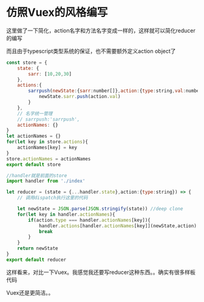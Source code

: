 # 仿照Vuex的风格编写

这里做了一下简化，action名字和方法名字变成一样的，这样就可以简化reducer的编写

而且由于typescript类型系统的保证，也不需要额外定义action object了

```jsx
const store = {
    state: {
        sarr: [10,20,30]
    },
    actions:{
        sarrpush(newState:{sarr:number[]},action:{type:string,val:number}){
            newState.sarr.push(action.val)
        }
    },
    // 名字统一管理
    // sarrpush:'sarrpush',
    actionNames: {}
}
let actionNames = {}
for(let key in store.actions){
    actionNames[key] = key
}
store.actionNames = actionNames
export default store
```

```jsx
//handler就是前面的store
import handler from './index'

let reducer = (state = {...handler.state},action:{type:string}) => {
    // 调用dispatch执行这里的代码

    let newState = JSON.parse(JSON.stringify(state)) //deep clone
    for(let key in handler.actionNames){
        if(action.type === handler.actionNames[key]){
            handler.actions[handler.actionNames[key]](newState,action)
            break
        }
    }
    return newState
}
export default reducer
```

这样看来，对比一下Vuex。我感觉我还要写reducer这种东西。。确实有很多样板代码

Vuex还是更简洁。。